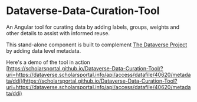 # Dataverse-Data-Curation-Tool
An Angular tool for curating data by adding labels, groups, weights and other details to assist with informed reuse.

This stand-alone component is built to complement [The Dataverse Project](http://dataverse.org/) by adding data level metadata.

Here's a demo of the tool in action [https://scholarsportal.github.io/Dataverse-Data-Curation-Tool/?uri=https://dataverse.scholarsportal.info/api/access/datafile/40620/metadata/ddi](https://scholarsportal.github.io/Dataverse-Data-Curation-Tool?uri=https://dataverse.scholarsportal.info/api/access/datafile/40620/metadata/ddi)
